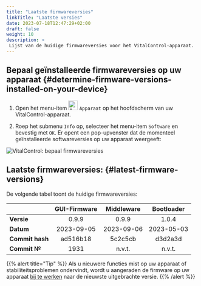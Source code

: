 ```yaml
---
title: "Laatste firmwareversies"
linkTitle: "Laatste versies"
date: 2023-07-18T12:47:29+02:00
draft: false
weight: 10
description: >
 Lijst van de huidige firmwareversies voor het VitalControl-apparaat.
---
```


## Bepaal geïnstalleerde firmwareversies op uw apparaat {#determine-firmware-versions-installed-on-your-device}

1. Open het menu-item <img src="/icons/device.svg" width="25" align="bottom" alt="Apparaat" /> `Apparaat` op het hoofdscherm van uw VitalControl-apparaat.

2. Roep het submenu `Info` op, selecteer het menu-item `Software` en bevestig met `OK`. Er opent een pop-upvenster dat de momenteel geïnstalleerde softwareversies op uw apparaat weergeeft:

![VitalControl: bepaal firmwareversies](../images/firmware-versions.png "Weergave firmwareversies")

## Laatste firmwareversies: {#latest-firmware-versions}

De volgende tabel toont de huidige firmwareversies:

|                 | GUI-Firmware | Middleware  | Bootloader |
|-----------------|:------------:|:-----------:|:----------:|
| **Versie**      | 0.9.9        | 0.9.9       | 1.0.4      |
| **Datum**       | 2023-09-05   | 2023-09-06  | 2023-05-03 |
| **Commit hash** | ad516b18     | 5c2c5cb     | d3d2a3d    |
| **Commit №**    | 1931         | n.v.t.      | n.v.t.     |

{{% alert title="Tip" %}}
Als u nieuwere functies mist op uw apparaat of stabiliteitsproblemen ondervindt, wordt u aangeraden de firmware op uw apparaat [bij te werken](../update/) naar de nieuwste uitgebrachte versie.
{{% /alert %}}
